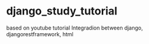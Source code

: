 # django_study_tutorial
based on youtube tutorial
Integradion between django, djangorestframework, html 
